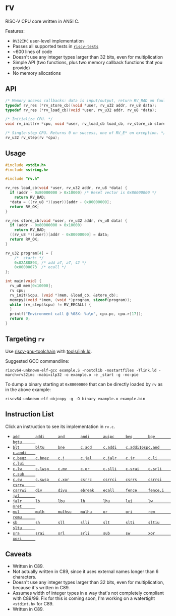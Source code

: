 # rv

RISC-V CPU core written in ANSI C.

Features:
- `RV32IMC` user-level implementation
- Passes all supported tests in [`riscv-tests`](https://github.com/riscv/riscv-tests)
- ~600 lines of code
- Doesn't use any integer types larger than 32 bits, even for multiplication
- Simple API (two functions, plus two memory callback functions that you provide)
- No memory allocations

## API

```c
/* Memory access callbacks: data is input/output, return RV_BAD on fault, 0 otherwise */
typedef rv_res (*rv_store_cb)(void *user, rv_u32 addr, rv_u8 data);
typedef rv_res (*rv_load_cb)(void *user, rv_u32 addr, rv_u8 *data);

/* Initialize CPU. */
void rv_init(rv *cpu, void *user, rv_load_cb load_cb, rv_store_cb store_cb);

/* Single-step CPU. Returns 0 on success, one of RV_E* on exception. */
rv_u32 rv_step(rv *cpu);
```

## Usage

```c
#include <stdio.h>
#include <string.h>

#include "rv.h"

rv_res load_cb(void *user, rv_u32 addr, rv_u8 *data) {
  if (addr - 0x80000000 > 0x10000) /* Reset vector is 0x80000000 */
    return RV_BAD;
  *data = ((rv_u8 *)(user))[addr - 0x80000000];
  return RV_OK;
}

rv_res store_cb(void *user, rv_u32 addr, rv_u8 data) {
  if (addr - 0x80000000 > 0x10000)
    return RV_BAD;
  ((rv_u8 *)(user))[addr - 0x80000000] = data;
  return RV_OK;
}

rv_u32 program[4] = {
    /* _start: */
    0x02A88893, /* add a7, a7, 42 */
    0x00000073  /* ecall */
};

int main(void) {
  rv_u8 mem[0x10000];
  rv cpu;
  rv_init(&cpu, (void *)mem, &load_cb, &store_cb);
  memcpy((void *)mem, (void *)program, sizeof(program));
  while (rv_step(&cpu) != RV_EECALL) {
  }
  printf("Environment call @ %08X: %u\n", cpu.pc, cpu.r[17]);
  return 0;
}
```

## Targeting `rv`

Use [riscv-gnu-toolchain](https://github.com/riscv-collab/riscv-gnu-toolchain) with [tools/link.ld](tools/link.ld).

Suggested GCC commandline:

`riscv64-unknown-elf-gcc example.S -nostdlib -nostartfiles -Tlink.ld -march=rv32imc -mabi=ilp32 -o example.o -e _start -g -no-pie`

To dump a binary starting at `0x80000000` that can be directly loaded by `rv` as in the above example:

`riscv64-unknown-elf-objcopy -g -O binary example.o example.bin`

## Instruction List

Click an instruction to see its implementation in `rv.c`.

- [`add       `](rv.c#L417)[`addi      `](rv.c#L417)[`and       `](rv.c#L431)[`andi      `](rv.c#L431)[`auipc     `](rv.c#L503)[`beq       `](rv.c#L373)[`bge       `](rv.c#L376)[`bgtu      `](rv.c#L378)
- [`blt       `](rv.c#L375)[`bltu      `](rv.c#L377)[`bne       `](rv.c#L374)[`c.add     `](rv.c#L294)[`c.addi    `](rv.c#L235)[`c.addi16sp`](rv.c#L242)[`c.and     `](rv.c#L263)[`c.andi    `](rv.c#L254)
- [`c.beqz    `](rv.c#L273)[`c.bnez    `](rv.c#L275)[`c.j       `](rv.c#L271)[`c.jal     `](rv.c#L237)[`c.jalr    `](rv.c#L291)[`c.jr      `](rv.c#L286)[`c.li      `](rv.c#L239)[`c.lui     `](rv.c#L244)
- [`c.lw      `](rv.c#L227)[`c.lwsp    `](rv.c#L283)[`c.mv      `](rv.c#L288)[`c.or      `](rv.c#L261)[`c.slli    `](rv.c#L281)[`c.srai    `](rv.c#L252)[`c.srli    `](rv.c#L250)[`c.sub     `](rv.c#L257)
- [`c.sw      `](rv.c#L229)[`c.swsp    `](rv.c#L296)[`c.xor     `](rv.c#L259)[`csrrc     `](rv.c#L479)[`csrrci    `](rv.c#L479)[`csrrs     `](rv.c#L473)[`csrrsi    `](rv.c#L473)[`csrrw     `](rv.c#L464)
- [`csrrwi    `](rv.c#L464)[`div       `](rv.c#L449)[`divu      `](rv.c#L451)[`ebreak    `](rv.c#L492)[`ecall     `](rv.c#L489)[`fence     `](rv.c#L395)[`fence.i   `](rv.c#L399)[`jal       `](rv.c#L403)
- [`jalr      `](rv.c#L388)[`lb        `](rv.c#L328)[`lbu       `](rv.c#L336)[`lh        `](rv.c#L331)[`lhu       `](rv.c#L339)[`lui       `](rv.c#L505)[`lw        `](rv.c#L334)[`mret      `](rv.c#L487)
- [`mul       `](rv.c#L436)[`mulh      `](rv.c#L436)[`mulhsu    `](rv.c#L436)[`mulhu     `](rv.c#L436)[`or        `](rv.c#L429)[`ori       `](rv.c#L429)[`rem       `](rv.c#L453)[`remu      `](rv.c#L455)
- [`sb        `](rv.c#L357)[`sh        `](rv.c#L359)[`sll       `](rv.c#L419)[`slli      `](rv.c#L419)[`slt       `](rv.c#L421)[`slti      `](rv.c#L421)[`sltiu     `](rv.c#L423)[`sltu      `](rv.c#L423)
- [`sra       `](rv.c#L427)[`srai      `](rv.c#L427)[`srl       `](rv.c#L427)[`srli      `](rv.c#L427)[`sub       `](rv.c#L417)[`sw        `](rv.c#L361)[`xor       `](rv.c#L425)[`xori      `](rv.c#L425)

## Caveats

- Written in C89.
- Not actually written in C89, since it uses external names longer than 6 characters.
- Doesn't use any integer types larger than 32 bits, even for multiplication, because it's written in C89.
- Assumes width of integer types in a way that's not completely compliant with C89/99. Fix for this is coming soon, I'm working on a watertight `<stdint.h>` for C89.
- Written in C89.
